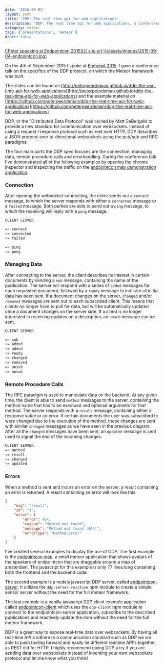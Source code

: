 ```yaml
---
date: '2015-09-04'
layout: post
title: 'DDP: The real time api for web applications'
description: 'DDP: The real time api for web applications, a conference talk given at Endpointcon 2015'
category: meteor
tags: ['presentations', 'meteor']
draft: false
---
```


[![Peter speaking at Endpointcon 2015]({{ site.url }}/assets/images/2015-09-04-endpointcon.jpg)](https://www.flickr.com/photos/peterpeerdeman/20579039463/in/dateposted/)

On the 4th of September 2015 I spoke at [Endpoint 2015](http://www.endpointcon.com/). I gave a conference talk on the specifics of the DDP protocol, on which the Meteor framework was built.

The slides can be found on [http://peterpeerdeman.github.io/ddp-the-real-time-api-for-web-applications](http://peterpeerdeman.github.io/ddp-the-real-time-api-for-web-applications) and the example material on [https://github.com/peterpeerdeman/ddp-the-real-time-api-for-web-applications](https://github.com/peterpeerdeman/ddp-the-real-time-api-for-web-applications)

DDP, or the "Distributed Data Protocol" was coined by Matt DeBergalis to provide a new standard for communication over websockets. Instead of using a request / response protocol such as rest over HTTP, DDP describes a JSON protocol over bi-directional websockets using the pub/sub and RPC paradigms.

The four main parts the DDP spec focuses are the connection, managing data, remote procedure calls and errorhandling. During the conference talk I've demonstrated all of the following examples by opening the chrome inspector and inspecting the traffic on the [endpointcon map demonstration application](http://endpoint15.meteor.com).

### Connection

After opening the websocket connecting, the client sends out a `connect` message, to which the server responds with either a `connected` message or a `failed` message. Both parties are able to send out a `ping` message, to which the receiving will reply with a `pong` message.

```bash
CLIENT SERVER

=> connect
<= connected
<= failed

=> ping
<= pong
```

### Managing Data

After connecting to the server, the client describes its interest in certain documents by sending a `sub` message, containing the name of the publication. The server will respond with a series of `added` messages for each requested document, followed by a `ready` message to indicate all initial data has been sent. If a document changes on the server, `changed` and/or `removed` messages are sent out to each subscribed client. This means that clients no longer have to poll for data, but will be automatically updated once a document changes on the server side. If a client is no longer interested in receiving updates on a description, an `unsub` message can be sent.

```bash
CLIENT SERVER

=> sub
<= added
<= added
<= ready
<= changed
<= removed
=> unsub
<= nosub
```

### Remote Procedure Calls

The RPC paradigm is used to manipulate data on the backend. At any given time, the client is able to send `method` messages to the server, containing the method name that has to be exectued and optional arguments for that method. The server responds with a `result` message, containing either a response value or an error. If certain documents the user was subscribed to were changed due to the execution of the method, these changes are sent with similar `changed` messages as we have seen in the previous diagram. After all the `changed` messages have been sent, an `updated` message is sent used to signal the end of the incoming changes.

```bash
CLIENT SERVER
=> method
<= result
<= changed
<= updated
```

### Errors

When a method is sent and incurs an error on the server, a result containing an error is returned. A result containing an error will look like this:

```json
{
    "msg": "result",
    "id": "1",
    "error": {
        "error": 404,
        "reason": "Method not found",
        "message": "Method not found [404]",
        "errorType": "Method.Error"
    }
}
```

I've created several examples to display the use of DDP. The first example is the [endpointcon map](https://github.com/peterpeerdeman/ddp-the-real-time-api-for-web-applications/tree/gh-pages/examples/endpointcon-map), a small meteor application that shows avatars of the speakers of endpointcon that are draggable around a map of amsterdam. The javascript for this example is only 77 lines long containing both the frontend and the backend code.

The second example is a nodejs javascript DDP server, called [endpointcon-server](https://github.com/peterpeerdeman/ddp-the-real-time-api-for-web-applications/tree/gh-pages/examples/endpointcon-server). It utilizes the `ddp-server-reactive` npm module to create a simple sensor server without the need for the full meteor framework.

The last example is a vanilla javascript DDP client example application called [endpointcon-client](https://github.com/peterpeerdeman/ddp-the-real-time-api-for-web-applications/tree/gh-pages/examples/endpointcon-client) which uses the `ddp-client` npm module to connect to the endpointcon-server application, subscribe to the described publications and reactively update the dom without the need for the full meteor framework.

DDP is a great way to expose real-time data over websockets. By having all real-time API's adhere to a communication standard such as DDP we are able to push tooling forward and easily tie different realtime API's together, as REST did for HTTP. I highly recommend giving DDP a try if you are sending data over websockets instead of inventing your own websockets protocol and let me know what you think!
